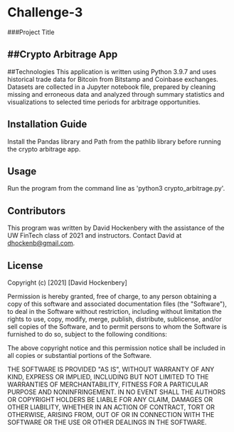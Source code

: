 # Challenge-3


###Project Title 

##Crypto Arbitrage App
---
##Technologies
This application is written using Python 3.9.7 and uses historical trade data for Bitcoin from Bitstamp and Coinbase exchanges. Datasets are collected in a Jupyter notebook file, prepared by cleaning missing and erroneous data and analyzed through summary statistics and visualizations to selected time periods for arbitrage opportunities.

## Installation Guide
Install the Pandas library and Path from the pathlib library before running the crypto arbitrage app.

## Usage
Run the program from the command line as 'python3 crypto_arbitrage.py'.

## Contributors
This program was written by David Hockenbery with the assistance of the UW FinTech class of 2021 and instructors. Contact David at dhockenb@gmail.com.

## License
Copyright (c) [2021] [David Hockenbery]

Permission is hereby granted, free of charge, to any person obtaining a copy
of this software and associated documentation files (the "Software"), to deal
in the Software without restriction, including without limitation the rights
to use, copy, modify, merge, publish, distribute, sublicense, and/or sell
copies of the Software, and to permit persons to whom the Software is
furnished to do so, subject to the following conditions:

The above copyright notice and this permission notice shall be included in all
copies or substantial portions of the Software.

THE SOFTWARE IS PROVIDED "AS IS", WITHOUT WARRANTY OF ANY KIND, EXPRESS OR
IMPLIED, INCLUDING BUT NOT LIMITED TO THE WARRANTIES OF MERCHANTABILITY,
FITNESS FOR A PARTICULAR PURPOSE AND NONINFRINGEMENT. IN NO EVENT SHALL THE
AUTHORS OR COPYRIGHT HOLDERS BE LIABLE FOR ANY CLAIM, DAMAGES OR OTHER
LIABILITY, WHETHER IN AN ACTION OF CONTRACT, TORT OR OTHERWISE, ARISING FROM,
OUT OF OR IN CONNECTION WITH THE SOFTWARE OR THE USE OR OTHER DEALINGS IN THE
SOFTWARE.
